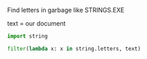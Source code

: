 Find letters in garbage like STRINGS.EXE

text =  our document
```python
import string

filter(lambda x: x in string.letters, text)
```
